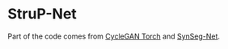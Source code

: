 # StruP-Net
Part of the code comes from [CycleGAN Torch](https://github.com/junyanz/CycleGAN) and [SynSeg-Net](https://github.com/MASILab/SynSeg-Net).
